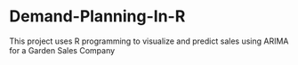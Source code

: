# Demand-Planning-In-R
This project uses R programming to visualize and predict sales using ARIMA for a Garden Sales Company
